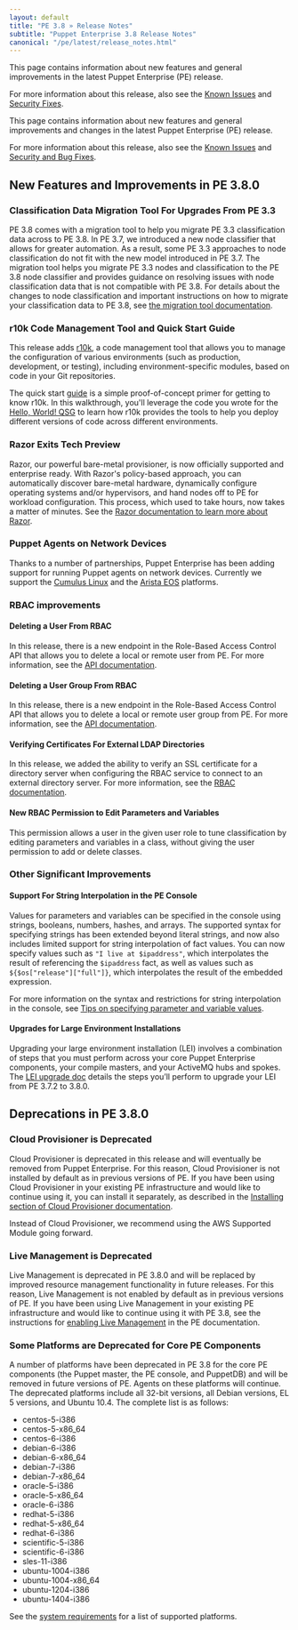 ```yaml
---
layout: default
title: "PE 3.8 » Release Notes"
subtitle: "Puppet Enterprise 3.8 Release Notes"
canonical: "/pe/latest/release_notes.html"
---
```


This page contains information about new features and general improvements in the latest Puppet Enterprise (PE) release.

For more information about this release, also see the [Known Issues](./release_notes_known_issues.html) and [Security Fixes](./release_notes_security.html).

This page contains information about new features and general improvements and changes in the latest Puppet Enterprise (PE) release.

For more information about this release, also see the [Known Issues](./release_notes_known_issues.html) and [Security and Bug Fixes](./release_notes_security.html).

## New Features and Improvements in PE 3.8.0

### Classification Data Migration Tool For Upgrades From PE 3.3

PE 3.8 comes with a migration tool to help you migrate PE 3.3 classification data across to PE 3.8. In PE 3.7, we introduced a new node classifier that allows for greater automation. As a result, some PE 3.3 approaches to node classification do not fit with the new model introduced in PE 3.7. The migration tool helps you migrate PE 3.3 nodes and classification to the PE 3.8 node classifier and provides guidance on resolving issues with node classification data that is not compatible with PE 3.8. For details about the changes to node classification and important instructions on how to migrate your classification data to PE 3.8, see [the migration tool documentation](./install_upgrade_migration_tool.html).

### r10k Code Management Tool and Quick Start Guide

This release adds [r10k](./r10k.html), a code management tool that allows you to manage the configuration of various environments (such as production, development, or testing), including environment-specific modules, based on code in your Git repositories.

The quick start [guide](./quick_start_r10k.html) is a simple proof-of-concept primer for getting to know r10k. In this walkthrough, you'll leverage the code you wrote for the [Hello, World! QSG](./quick_start_helloworld.html) to learn how r10k provides the tools to help you deploy different versions of code across different environments.

### Razor Exits Tech Preview

Razor, our powerful bare-metal provisioner, is now officially supported and enterprise ready. With Razor's policy-based approach, you can automatically discover bare-metal hardware, dynamically configure operating systems and/or hypervisors, and hand nodes off to PE for workload configuration. This process, which used to take hours, now takes a matter of minutes. See the [Razor documentation to learn more about Razor](./razor_intro.html).

### Puppet Agents on Network Devices

Thanks to a number of partnerships, Puppet Enterprise has been adding support for running Puppet agents on network devices. Currently we support the [Cumulus Linux](./install_cumulus.html) and the [Arista EOS](./install_eos.html) platforms.

### RBAC improvements

#### Deleting a User From RBAC

In this release, there is a new endpoint in the Role-Based Access Control API that allows you to delete a local or remote user from PE. For more information, see the [API documentation](./rbac_users.html#delete-userssid).

#### Deleting a User Group From RBAC

In this release, there is a new endpoint in the Role-Based Access Control API that allows you to delete a local or remote user group from PE. For more information, see the [API documentation](./rbac_usergroups.html#delete-groupssid).

#### Verifying Certificates For External LDAP Directories

In this release, we added the ability to verify an SSL certificate for a directory server when configuring the RBAC service to connect to an external directory server. For more information, see the [RBAC documentation](./rbac_ldap.html#Verify-Directory-Server-Certificates).

#### New RBAC Permission to Edit Parameters and Variables

This permission allows a user in the given user role to tune classification by editing parameters and variables in a class, without giving the user permission to add or delete classes.

### Other Significant Improvements

#### Support For String Interpolation in the PE Console

Values for parameters and variables can be specified in the console using strings, booleans, numbers, hashes, and arrays. The supported syntax for specifying strings has been extended beyond literal strings, and now also includes limited support for string interpolation of fact values. You can now specify values such as `"I live at $ipaddress"`, which interpolates the result of referencing the `$ipaddress` fact, as well as values such as `${$os["release"]["full"]}`, which interpolates the result of the embedded expression.

For more information on the syntax and restrictions for string interpolation in the console, see [Tips on specifying parameter and variable values](./console_classes_groups.markdown#setting-class-parameters).

#### Upgrades for Large Environment Installations

Upgrading your large environment installation (LEI) involves a combination of steps that you must perform across your core Puppet Enterprise components, your compile masters, and your ActiveMQ hubs and spokes. The [LEI upgrade doc](./install_lei_upgrade.html) details the steps you’ll perform to upgrade your LEI from PE 3.7.2 to 3.8.0.


## Deprecations in PE 3.8.0

### Cloud Provisioner is Deprecated

Cloud Provisioner is deprecated in this release and will eventually be removed from Puppet Enterprise. For this reason, Cloud Provisioner is not installed by default as in previous versions of PE. If you have been using Cloud Provisioner in your existing PE infrastructure and would like to continue using it, you can install it separately, as described in the [Installing section of Cloud Provisioner documentation](./cloudprovisioner_configuring.html#installing).

Instead of Cloud Provisioner, we recommend using the AWS Supported Module going forward.

### Live Management is Deprecated

Live Management is deprecated in PE 3.8.0 and will be replaced by improved resource management functionality in future releases. For this reason, Live Management is not enabled by default as in previous versions of PE. If you have been using Live Management in your existing PE infrastructure and would like to continue using it with PE 3.8, see the instructions for [enabling Live Management](./console_navigating_live_mgmt.html#disabling/enabling-live-management) in the PE documentation.

### Some Platforms are Deprecated for Core PE Components

A number of platforms have been deprecated in PE 3.8 for the core PE components (the Puppet master, the PE console, and PuppetDB) and will be removed in future versions of PE. Agents on these platforms will continue. The deprecated platforms include all 32-bit versions, all Debian versions, EL 5 versions, and Ubuntu 10.4. The complete list is as follows:

*	centos-5-i386
*   centos-5-x86_64
* 	centos-6-i386
* 	debian-6-i386
* 	debian-6-x86_64
* 	debian-7-i386
* 	debian-7-x86_64
* 	oracle-5-i386
* 	oracle-5-x86_64
*  	oracle-6-i386
*  	redhat-5-i386
*  	redhat-5-x86_64
*  	redhat-6-i386
*  	scientific-5-i386
*  	scientific-6-i386
*  	sles-11-i386
*  	ubuntu-1004-i386
*  	ubuntu-1004-x86_64
*  	ubuntu-1204-i386
*  	ubuntu-1404-i386


See the [system requirements](./install_system_requirements.html) for a list of supported platforms.
